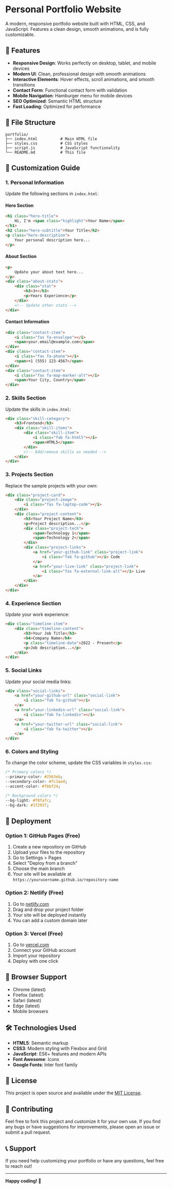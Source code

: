 # Personal Portfolio Website

A modern, responsive portfolio website built with HTML, CSS, and JavaScript. Features a clean design, smooth animations, and is fully customizable.

## 🚀 Features

- **Responsive Design**: Works perfectly on desktop, tablet, and mobile devices
- **Modern UI**: Clean, professional design with smooth animations
- **Interactive Elements**: Hover effects, scroll animations, and smooth transitions
- **Contact Form**: Functional contact form with validation
- **Mobile Navigation**: Hamburger menu for mobile devices
- **SEO Optimized**: Semantic HTML structure
- **Fast Loading**: Optimized for performance

## 📁 File Structure

```
portfolio/
├── index.html          # Main HTML file
├── styles.css          # CSS styles
├── script.js           # JavaScript functionality
└── README.md           # This file
```

## 🎨 Customization Guide

### 1. Personal Information

Update the following sections in `index.html`:

#### Hero Section
```html
<h1 class="hero-title">
    Hi, I'm <span class="highlight">Your Name</span>
</h1>
<h2 class="hero-subtitle">Your Title</h2>
<p class="hero-description">
    Your personal description here...
</p>
```

#### About Section
```html
<p>
    Update your about text here...
</p>
<div class="about-stats">
    <div class="stat">
        <h3>3+</h3>
        <p>Years Experience</p>
    </div>
    <!-- Update other stats -->
</div>
```

#### Contact Information
```html
<div class="contact-item">
    <i class="fas fa-envelope"></i>
    <span>your.email@example.com</span>
</div>
<div class="contact-item">
    <i class="fas fa-phone"></i>
    <span>+1 (555) 123-4567</span>
</div>
<div class="contact-item">
    <i class="fas fa-map-marker-alt"></i>
    <span>Your City, Country</span>
</div>
```

### 2. Skills Section

Update the skills in `index.html`:

```html
<div class="skill-category">
    <h3>Frontend</h3>
    <div class="skill-items">
        <div class="skill-item">
            <i class="fab fa-html5"></i>
            <span>HTML5</span>
        </div>
        <!-- Add/remove skills as needed -->
    </div>
</div>
```

### 3. Projects Section

Replace the sample projects with your own:

```html
<div class="project-card">
    <div class="project-image">
        <i class="fas fa-laptop-code"></i>
    </div>
    <div class="project-content">
        <h3>Your Project Name</h3>
        <p>Project description...</p>
        <div class="project-tech">
            <span>Technology 1</span>
            <span>Technology 2</span>
        </div>
        <div class="project-links">
            <a href="your-github-link" class="project-link">
                <i class="fab fa-github"></i> Code
            </a>
            <a href="your-live-link" class="project-link">
                <i class="fas fa-external-link-alt"></i> Live
            </a>
        </div>
    </div>
</div>
```

### 4. Experience Section

Update your work experience:

```html
<div class="timeline-item">
    <div class="timeline-content">
        <h3>Your Job Title</h3>
        <h4>Company Name</h4>
        <p class="timeline-date">2022 - Present</p>
        <p>Job description...</p>
    </div>
</div>
```

### 5. Social Links

Update your social media links:

```html
<div class="social-links">
    <a href="your-github-url" class="social-link">
        <i class="fab fa-github"></i>
    </a>
    <a href="your-linkedin-url" class="social-link">
        <i class="fab fa-linkedin"></i>
    </a>
    <a href="your-twitter-url" class="social-link">
        <i class="fab fa-twitter"></i>
    </a>
</div>
```

### 6. Colors and Styling

To change the color scheme, update the CSS variables in `styles.css`:

```css
/* Primary colors */
--primary-color: #2563eb;
--secondary-color: #7c3aed;
--accent-color: #fbbf24;

/* Background colors */
--bg-light: #f8fafc;
--bg-dark: #1f2937;
```

## 🚀 Deployment

### Option 1: GitHub Pages (Free)

1. Create a new repository on GitHub
2. Upload your files to the repository
3. Go to Settings > Pages
4. Select "Deploy from a branch"
5. Choose the main branch
6. Your site will be available at `https://yourusername.github.io/repository-name`

### Option 2: Netlify (Free)

1. Go to [netlify.com](https://netlify.com)
2. Drag and drop your project folder
3. Your site will be deployed instantly
4. You can add a custom domain later

### Option 3: Vercel (Free)

1. Go to [vercel.com](https://vercel.com)
2. Connect your GitHub account
3. Import your repository
4. Deploy with one click

## 📱 Browser Support

- Chrome (latest)
- Firefox (latest)
- Safari (latest)
- Edge (latest)
- Mobile browsers

## 🛠️ Technologies Used

- **HTML5**: Semantic markup
- **CSS3**: Modern styling with Flexbox and Grid
- **JavaScript**: ES6+ features and modern APIs
- **Font Awesome**: Icons
- **Google Fonts**: Inter font family

## 📝 License

This project is open source and available under the [MIT License](LICENSE).

## 🤝 Contributing

Feel free to fork this project and customize it for your own use. If you find any bugs or have suggestions for improvements, please open an issue or submit a pull request.

## 📞 Support

If you need help customizing your portfolio or have any questions, feel free to reach out!

---

**Happy coding! 🎉** 